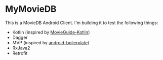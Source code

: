 # MyMovieDB

This is a MovieDB Android Client. I'm building it to test the following things:

 - Kotlin (inspired by [MovieGuide-Kotlin][kotlin])
 - Dagger
 - MVP (inspired by [android-boilerplate][mvp])
 - RxJava2
 - Retrofit
 
 [kotlin]: https://github.com/esoxjem/MovieGuide-Kotlin
 [mvp]: https://github.com/ribot/android-boilerplate
